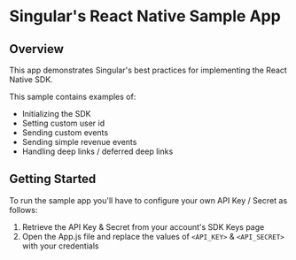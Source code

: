 # Singular's React Native Sample App

## Overview
This app demonstrates Singular's best practices for implementing the React Native SDK.

This sample contains examples of:

- Initializing the SDK
- Setting custom user id
- Sending custom events
- Sending simple revenue events
- Handling deep links / deferred deep links

## Getting Started
To run the sample app you'll have to configure your own API Key / Secret as follows:

1. Retrieve the API Key & Secret from your account's SDK Keys page
2. Open the App.js file and replace the values of `<API_KEY>` & `<API_SECRET>` with your credentials
